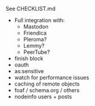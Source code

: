 See CHECKLIST.md

* Full integration with:
    * Mastodon
    * Friendica
    * Pleroma?
    * Lemmy?
    * PeerTube?
* finish block
* oauth
* as:sensitive
* watch for performance issues
* caching of remote objects
* foaf / schema.org / others
* nodeinfo users + posts